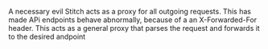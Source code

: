 A necessary evil
Stitch acts as a proxy for all outgoing requests. This has made APi endpoints behave abnormally, because of a an X-Forwarded-For header.
This acts as a general proxy that parses the request and forwards it to the desired andpoint